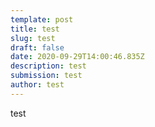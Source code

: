 ```yaml
---
template: post
title: test
slug: test
draft: false
date: 2020-09-29T14:00:46.835Z
description: test
submission: test
author: test
---
```

test